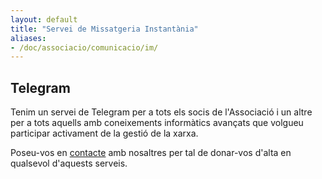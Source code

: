 ```yaml
---
layout: default
title: "Servei de Missatgeria Instantània"
aliases:
- /doc/associacio/comunicacio/im/
---
```


## Telegram

Tenim un servei de Telegram per a tots els socis de l'Associació i un altre per a tots aquells amb coneixements informàtics avançats que volgueu participar activament de la gestió de la xarxa.

Poseu-vos en [contacte](/contacte/) amb nosaltres per tal de donar-vos d'alta en qualsevol d'aquests serveis.
